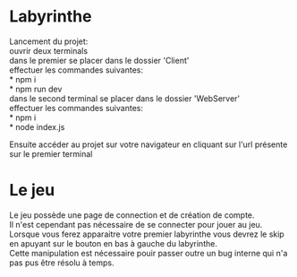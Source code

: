 # Labyrinthe

Lancement du projet:  
  ouvrir deux terminals  
  dans le premier se placer dans le dossier 'Client'  
  effectuer les commandes suivantes:  
    * npm i  
    * npm run dev  
  dans le second terminal se placer dans le dossier 'WebServer'  
  effectuer les commandes suivantes:  
    * npm i  
    * node index.js  

Ensuite accéder au projet sur votre navigateur en cliquant sur l'url présente sur le premier terminal  

# Le jeu  

Le jeu possède une page de connection et de création de compte.  
Il n'est cependant pas nécessaire de se connecter pour jouer au jeu.  
Lorsque vous ferez apparaitre votre premier labyrinthe vous devrez le skip en apuyant sur le bouton en bas à gauche du labyrinthe.  
Cette manipulation est nécessaire pouir passer outre un bug interne qui n'a pas pus être résolu à temps.
